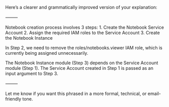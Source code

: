 Here’s a clearer and grammatically improved version of your explanation:

⸻

Notebook creation process involves 3 steps:
	1.	Create the Notebook Service Account
	2.	Assign the required IAM roles to the Service Account
	3.	Create the Notebook Instance

In Step 2, we need to remove the roles/notebooks.viewer IAM role, which is currently being assigned unnecessarily.

The Notebook Instance module (Step 3) depends on the Service Account module (Step 1). The Service Account created in Step 1 is passed as an input argument to Step 3.

⸻

Let me know if you want this phrased in a more formal, technical, or email-friendly tone.
